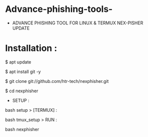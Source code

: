 # Advance-phishing-tools-

* ADVANCE PHISHING TOOL FOR LINUX &amp; TERMUX NEX-PISHER UPDATE
# Installation :

 $ apt update

 $ apt install git -y

 $ git clone git://github.com/htr-tech/nexphisher.git

 $ cd nexphisher

* SETUP :

 bash setup > [TERMUX] :

 bash tmux_setup  > RUN :

bash nexphisher
